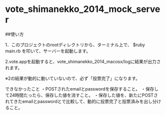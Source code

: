 vote_shimanekko_2014_mock_server
================================
##使い方

1．このプロジェクトのrootディレクトリから、ターミナル上で、
$ruby main.rb
を叩いて、サーバーを起動します。

2.vote.appを起動すると、vote_shimanekko_2014_macosx/logに結果が出力されます。

※2の結果が動的に動いていないので、必ず「投票完了」になります。

できなかったこと
・POSTされたemailとpasswordを保存すること。
・保存して24時間たったら、保存した値を消すこと。
・保存した値を、新たにPOSTされてきたemailとpasswordとで比較して、動的に投票完了と投票済みを出し分けること。
